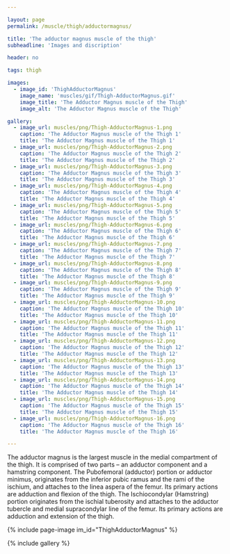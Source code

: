 ```yaml
---

layout: page
permalink: /muscle/thigh/adductormagnus/

title: 'The adductor magnus muscle of the thigh'
subheadline: 'Images and discription'

header: no

tags: thigh

images:
  - image_id: 'ThighAdductorMagnus'
    image_name: 'muscles/gif/Thigh-AdductorMagnus.gif'
    image_title: 'The Adductor Magnus muscle of the Thigh'
    image_alt: 'The Adductor Magnus muscle of the Thigh' 

gallery:
  - image_url: muscles/png/Thigh-AdductorMagnus-1.png
    caption: 'The Adductor Magnus muscle of the Thigh 1'
    title: 'The Adductor Magnus muscle of the Thigh 1'
  - image_url: muscles/png/Thigh-AdductorMagnus-2.png
    caption: 'The Adductor Magnus muscle of the Thigh 2'
    title: 'The Adductor Magnus muscle of the Thigh 2'
  - image_url: muscles/png/Thigh-AdductorMagnus-3.png
    caption: 'The Adductor Magnus muscle of the Thigh 3'
    title: 'The Adductor Magnus muscle of the Thigh 3'
  - image_url: muscles/png/Thigh-AdductorMagnus-4.png
    caption: 'The Adductor Magnus muscle of the Thigh 4'
    title: 'The Adductor Magnus muscle of the Thigh 4'
  - image_url: muscles/png/Thigh-AdductorMagnus-5.png
    caption: 'The Adductor Magnus muscle of the Thigh 5'
    title: 'The Adductor Magnus muscle of the Thigh 5'
  - image_url: muscles/png/Thigh-AdductorMagnus-6.png
    caption: 'The Adductor Magnus muscle of the Thigh 6'
    title: 'The Adductor Magnus muscle of the Thigh 6'
  - image_url: muscles/png/Thigh-AdductorMagnus-7.png
    caption: 'The Adductor Magnus muscle of the Thigh 7'
    title: 'The Adductor Magnus muscle of the Thigh 7'
  - image_url: muscles/png/Thigh-AdductorMagnus-8.png
    caption: 'The Adductor Magnus muscle of the Thigh 8'
    title: 'The Adductor Magnus muscle of the Thigh 8'
  - image_url: muscles/png/Thigh-AdductorMagnus-9.png
    caption: 'The Adductor Magnus muscle of the Thigh 9'
    title: 'The Adductor Magnus muscle of the Thigh 9'
  - image_url: muscles/png/Thigh-AdductorMagnus-10.png
    caption: 'The Adductor Magnus muscle of the Thigh 10'
    title: 'The Adductor Magnus muscle of the Thigh 10'
  - image_url: muscles/png/Thigh-AdductorMagnus-11.png
    caption: 'The Adductor Magnus muscle of the Thigh 11'
    title: 'The Adductor Magnus muscle of the Thigh 11'
  - image_url: muscles/png/Thigh-AdductorMagnus-12.png
    caption: 'The Adductor Magnus muscle of the Thigh 12'
    title: 'The Adductor Magnus muscle of the Thigh 12'
  - image_url: muscles/png/Thigh-AdductorMagnus-13.png
    caption: 'The Adductor Magnus muscle of the Thigh 13'
    title: 'The Adductor Magnus muscle of the Thigh 13'
  - image_url: muscles/png/Thigh-AdductorMagnus-14.png
    caption: 'The Adductor Magnus muscle of the Thigh 14'
    title: 'The Adductor Magnus muscle of the Thigh 14'
  - image_url: muscles/png/Thigh-AdductorMagnus-15.png
    caption: 'The Adductor Magnus muscle of the Thigh 15'
    title: 'The Adductor Magnus muscle of the Thigh 15'
  - image_url: muscles/png/Thigh-AdductorMagnus-16.png
    caption: 'The Adductor Magnus muscle of the Thigh 16'
    title: 'The Adductor Magnus muscle of the Thigh 16'

---
```


The adductor magnus is the largest muscle in the medial compartment of the thigh. It is comprised of two parts – an adductor component and a hamstring component. The Pubofemoral (adductor) portion or adductor minimus, originates from the inferior pubic ramus and the rami of the ischium, and attaches to the linea aspera of the femur. Its primary actions are adduction and flexion of the thigh. The Ischiocondylar (Hamstring) portion originates from the ischial tuberosity and attaches to the adductor tubercle and medial supracondylar line of the femur. Its primary actions are adduction and extension of the thigh.

{% include page-image im_id="ThighAdductorMagnus" %}

{% include gallery %}